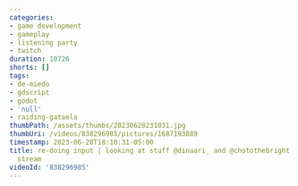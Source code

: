 ```yaml
---
categories:
- game development
- gameplay
- listening party
- twitch
duration: 10726
shorts: []
tags:
- de-miedo
- gdscript
- godot
- 'null'
- raiding-gataela
thumbPath: /assets/thumbs/20230620231031.jpg
thumbUri: /videos/838296985/pictures/1687193889
timestamp: 2023-06-20T18:10:31-05:00
title: re-doing input | looking at stuff @dinaari_ and @chotothebright made | recovery
  stream
videoId: '838296985'
---
```

